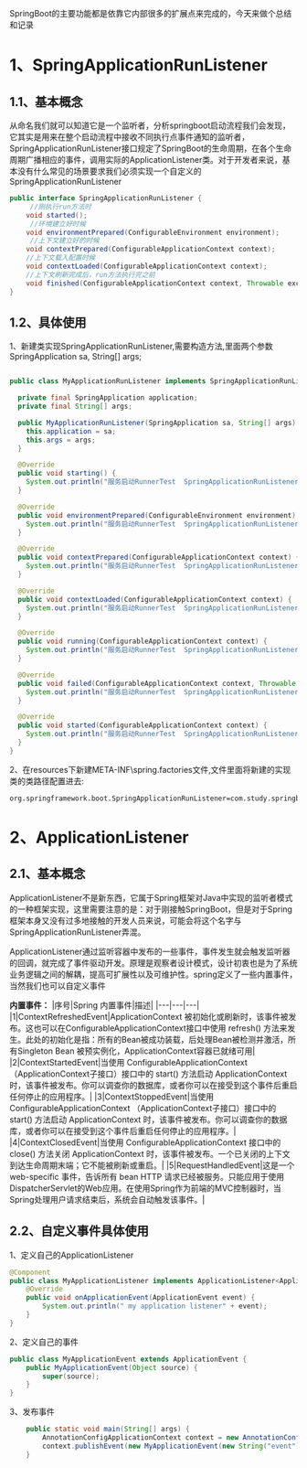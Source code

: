 


SpringBoot的主要功能都是依靠它内部很多的扩展点来完成的，今天来做个总结和记录

# 1、SpringApplicationRunListener

## 1.1、基本概念

从命名我们就可以知道它是一个监听者，分析springboot启动流程我们会发现，它其实是用来在整个启动流程中接收不同执行点事件通知的监听者，SpringApplicationRunListener接口规定了SpringBoot的生命周期，在各个生命周期广播相应的事件，调用实际的ApplicationListener类。对于开发者来说，基本没有什么常见的场景要求我们必须实现一个自定义的SpringApplicationRunListener

```java
public interface SpringApplicationRunListener {
     //刚执行run方法时
    void started();
     //环境建立好时候
    void environmentPrepared(ConfigurableEnvironment environment);
     //上下文建立好的时候
    void contextPrepared(ConfigurableApplicationContext context);
    //上下文载入配置时候
    void contextLoaded(ConfigurableApplicationContext context);
    //上下文刷新完成后，run方法执行完之前
    void finished(ConfigurableApplicationContext context, Throwable exception);
}

```

## 1.2、具体使用

1、新建类实现SpringApplicationRunListener,需要构造方法,里面两个参数SpringApplication sa, String[] args;

```java

public class MyApplicationRunListener implements SpringApplicationRunListener {

  private final SpringApplication application;
  private final String[] args;

  public MyApplicationRunListener(SpringApplication sa, String[] args) {
    this.application = sa;
    this.args = args;
  }

  @Override
  public void starting() {
    System.out.println("服务启动RunnerTest  SpringApplicationRunListener的starting方法...");
  }

  @Override
  public void environmentPrepared(ConfigurableEnvironment environment) {
    System.out.println("服务启动RunnerTest  SpringApplicationRunListener的environmentPrepared方法...");
  }

  @Override
  public void contextPrepared(ConfigurableApplicationContext context) {
    System.out.println("服务启动RunnerTest  SpringApplicationRunListener的contextPrepared方法...");
  }

  @Override
  public void contextLoaded(ConfigurableApplicationContext context) {
    System.out.println("服务启动RunnerTest  SpringApplicationRunListener的contextLoaded方法...");
  }

  @Override
  public void running(ConfigurableApplicationContext context) {
    System.out.println("服务启动RunnerTest  SpringApplicationRunListener的running方法...");
  }

  @Override
  public void failed(ConfigurableApplicationContext context, Throwable exception) {
    System.out.println("服务启动RunnerTest  SpringApplicationRunListener的failed方法...");
  }

  @Override
  public void started(ConfigurableApplicationContext context) {
    System.out.println("服务启动RunnerTest  SpringApplicationRunListener的started方法...");
  }
}
```

2、在resources下新建META-INF\spring.factories文件,文件里面将新建的实现类的类路径配置进去:

```properties
org.springframework.boot.SpringApplicationRunListener=com.study.springbootplus.config.MyApplicationRunListener
```


# 2、ApplicationListener
## 2.1、基本概念

ApplicationListener不是新东西，它属于Spring框架对Java中实现的监听者模式的一种框架实现，这里需要注意的是：对于刚接触SpringBoot，但是对于Spring框架本身又没有过多地接触的开发人员来说，可能会将这个名字与SpringApplicationRunListener弄混。

ApplicationListener通过监听容器中发布的一些事件，事件发生就会触发监听器的回调，就完成了事件驱动开发。原理是观察者设计模式，设计初衷也是为了系统业务逻辑之间的解耦，提高可扩展性以及可维护性。spring定义了一些内置事件，当然我们也可以自定义事件

**内置事件：**
|序号|Spring 内置事件|描述|
|---|---|---|
|1|ContextRefreshedEvent|ApplicationContext 被初始化或刷新时，该事件被发布。这也可以在ConfigurableApplicationContext接口中使用 refresh() 方法来发生。此处的初始化是指：所有的Bean被成功装载，后处理Bean被检测并激活，所有Singleton Bean 被预实例化，ApplicationContext容器已就绪可用|
|2|ContextStartedEvent|当使用 ConfigurableApplicationContext （ApplicationContext子接口）接口中的 start() 方法启动 ApplicationContext 时，该事件被发布。你可以调查你的数据库，或者你可以在接受到这个事件后重启任何停止的应用程序。|
|3|ContextStoppedEvent|当使用 ConfigurableApplicationContext （ApplicationContext子接口）接口中的 start() 方法启动 ApplicationContext 时，该事件被发布。你可以调查你的数据库，或者你可以在接受到这个事件后重启任何停止的应用程序。|
|4|ContextClosedEvent|当使用 ConfigurableApplicationContext 接口中的 close() 方法关闭 ApplicationContext 时，该事件被发布。一个已关闭的上下文到达生命周期末端；它不能被刷新或重启。|
|5|RequestHandledEvent|这是一个 web-specific 事件，告诉所有 bean HTTP 请求已经被服务。只能应用于使用DispatcherServlet的Web应用。在使用Spring作为前端的MVC控制器时，当Spring处理用户请求结束后，系统会自动触发该事件。|


## 2.2、自定义事件具体使用

1、定义自己的ApplicationListener

```java
@Component
public class MyApplicationListener implements ApplicationListener<ApplicationEvent> {
    @Override
    public void onApplicationEvent(ApplicationEvent event) {
        System.out.println(" my application listener" + event);
    }
}
```

2、定义自己的事件

```java
public class MyApplicationEvent extends ApplicationEvent {
    public MyApplicationEvent(Object source) {
        super(source);
    }
}
```

3、发布事件

```java
	public static void main(String[] args) {
        AnnotationConfigApplicationContext context = new AnnotationConfigApplicationContext(MainConfig.class);
        context.publishEvent(new MyApplicationEvent(new String("event")) {});
    }
```
